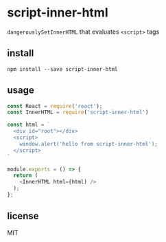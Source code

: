 # script-inner-html

`dangerouslySetInnerHTML` that evaluates `<script>` tags

## install

```
npm install --save script-inner-html
```

## usage

```js
const React = require('react');
const InnerHTML = require('script-inner-html')

const html = `
  <div id="root"></div>
  <script>
    window.alert('hello from script-inner-html');
  </script>
`

module.exports = () => {
  return (
    <InnerHTML html={html) />
  );
};
```

## license

MIT